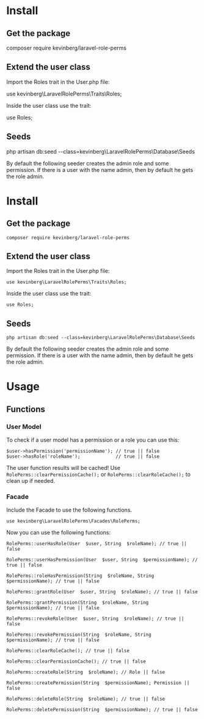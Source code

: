 
# Install

## Get the package



composer require kevinberg/laravel-role-perms



## Extend the user class



Import the Roles trait in the User.php file:



use kevinberg\LaravelRolePerms\Traits\Roles;



Inside the user class use the trait:



use Roles;



## Seeds



php artisan db:seed --class=kevinberg\LaravelRolePerms\Database\Seeds



By default the following seeder creates the admin role and some permission. If there is a user with the name admin, then by default he gets the role admin.



# Install

## Get the package



    composer require kevinberg/laravel-role-perms



## Extend the user class



Import the Roles trait in the User.php file:



    use kevinberg\LaravelRolePerms\Traits\Roles;



Inside the user class use the trait:



    use Roles;



## Seeds



    php artisan db:seed --class=kevinberg\LaravelRolePerms\Database\Seeds



By default the following seeder creates the admin role and some permission. If there is a user with the name admin, then by default he gets the role admin.



# Usage



## Functions



### User Model

To check if a user model has a permission or a role you can use this:

    $user->hasPermission('permissionName'); // true || false
    $user->hasRole('roleName'); 			// true || false

The user function results will be cached!
Use `RolePerms::clearPermissionCache();` or `RolePerms::clearRoleCache();` to clean up if needed.

### Facade

Include the Facade to use the following functions.

    use kevinberg\LaravelRolePerms\Facades\RolePerms;

Now you can use the following functions:

    RolePerms::userHasRole(User  $user, String  $roleName); // true || false

    RolePerms::userHasPermission(User  $user, String  $permissionName); // true || false

	RolePerms::roleHasPermission(String  $roleName, String  $permissionName); // true || false

	RolePerms::grantRole(User  $user, String  $roleName); // true || false

	RolePerms::grantPermission(String  $roleName, String  $permissionName); // true || false

	RolePerms::revokeRole(User  $user, String  $roleName); // true || false

	RolePerms::revokePermission(String  $roleName, String  $permissionName); // true || false

	RolePerms::clearRoleCache(); // true || false

	RolePerms::clearPermissionCache(); // true || false

	RolePerms::createRole(String  $roleName); // Role || false

	RolePerms::createPermission(String  $permissionName); Permission || false

	RolePerms::deleteRole(String  $roleName); // true || false

	RolePerms::deletePermission(String  $permissionName); // true || false